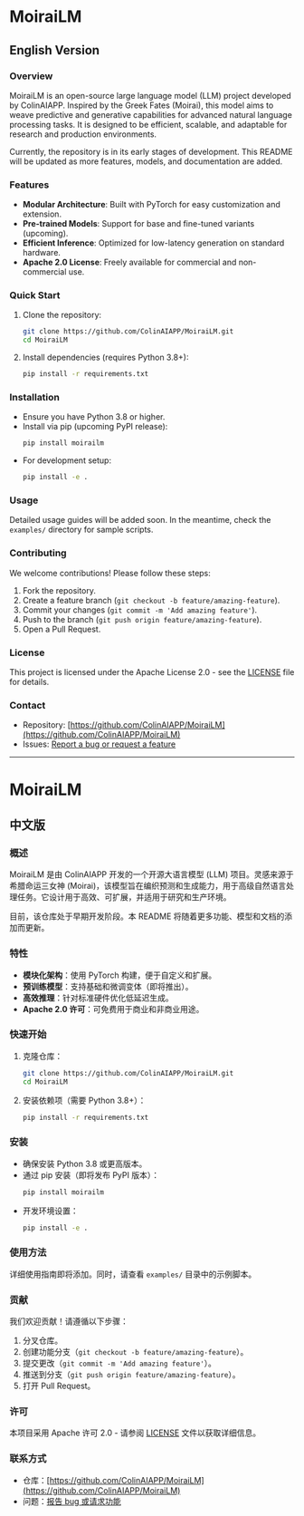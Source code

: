 # MoiraiLM

## English Version

### Overview
MoiraiLM is an open-source large language model (LLM) project developed by ColinAIAPP. Inspired by the Greek Fates (Moirai), this model aims to weave predictive and generative capabilities for advanced natural language processing tasks. It is designed to be efficient, scalable, and adaptable for research and production environments.

Currently, the repository is in its early stages of development. This README will be updated as more features, models, and documentation are added.

### Features
- **Modular Architecture**: Built with PyTorch for easy customization and extension.
- **Pre-trained Models**: Support for base and fine-tuned variants (upcoming).
- **Efficient Inference**: Optimized for low-latency generation on standard hardware.
- **Apache 2.0 License**: Freely available for commercial and non-commercial use.

### Quick Start
1. Clone the repository:
   ```bash
   git clone https://github.com/ColinAIAPP/MoiraiLM.git
   cd MoiraiLM
   ```
2. Install dependencies (requires Python 3.8+):
   ```bash
   pip install -r requirements.txt
   ```

### Installation
- Ensure you have Python 3.8 or higher.
- Install via pip (upcoming PyPI release):
  ```bash
  pip install moirailm
  ```
- For development setup:
  ```bash
  pip install -e .
  ```

### Usage
Detailed usage guides will be added soon. In the meantime, check the `examples/` directory for sample scripts.

### Contributing
We welcome contributions! Please follow these steps:
1. Fork the repository.
2. Create a feature branch (`git checkout -b feature/amazing-feature`).
3. Commit your changes (`git commit -m 'Add amazing feature'`).
4. Push to the branch (`git push origin feature/amazing-feature`).
5. Open a Pull Request.

### License
This project is licensed under the Apache License 2.0 - see the [LICENSE](LICENSE) file for details.

### Contact
- Repository: [https://github.com/ColinAIAPP/MoiraiLM](https://github.com/ColinAIAPP/MoiraiLM)
- Issues: [Report a bug or request a feature](https://github.com/ColinAIAPP/MoiraiLM/issues)

---

# MoiraiLM

## 中文版

### 概述
MoiraiLM 是由 ColinAIAPP 开发的一个开源大语言模型 (LLM) 项目。灵感来源于希腊命运三女神 (Moirai)，该模型旨在编织预测和生成能力，用于高级自然语言处理任务。它设计用于高效、可扩展，并适用于研究和生产环境。

目前，该仓库处于早期开发阶段。本 README 将随着更多功能、模型和文档的添加而更新。

### 特性
- **模块化架构**：使用 PyTorch 构建，便于自定义和扩展。
- **预训练模型**：支持基础和微调变体（即将推出）。
- **高效推理**：针对标准硬件优化低延迟生成。
- **Apache 2.0 许可**：可免费用于商业和非商业用途。

### 快速开始
1. 克隆仓库：
   ```bash
   git clone https://github.com/ColinAIAPP/MoiraiLM.git
   cd MoiraiLM
   ```
2. 安装依赖项（需要 Python 3.8+）：
   ```bash
   pip install -r requirements.txt
   ```

### 安装
- 确保安装 Python 3.8 或更高版本。
- 通过 pip 安装（即将发布 PyPI 版本）：
  ```bash
  pip install moirailm
  ```
- 开发环境设置：
  ```bash
  pip install -e .
  ```

### 使用方法
详细使用指南即将添加。同时，请查看 `examples/` 目录中的示例脚本。

### 贡献
我们欢迎贡献！请遵循以下步骤：
1. 分叉仓库。
2. 创建功能分支（`git checkout -b feature/amazing-feature`）。
3. 提交更改（`git commit -m 'Add amazing feature'`）。
4. 推送到分支（`git push origin feature/amazing-feature`）。
5. 打开 Pull Request。

### 许可
本项目采用 Apache 许可 2.0 - 请参阅 [LICENSE](LICENSE) 文件以获取详细信息。

### 联系方式
- 仓库：[https://github.com/ColinAIAPP/MoiraiLM](https://github.com/ColinAIAPP/MoiraiLM)
- 问题：[报告 bug 或请求功能](https://github.com/ColinAIAPP/MoiraiLM/issues)
